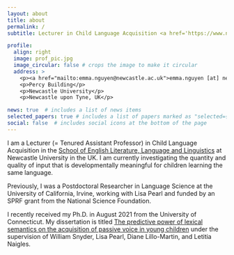 ```yaml
---
layout: about
title: about
permalink: /
subtitle: Lecturer in Child Language Acquisition <a href='https://www.ncl.ac.uk/elll/people/profile/emmanguyen.html'>Newcastle University</a>.

profile:
  align: right
  image: prof_pic.jpg
  image_circular: false # crops the image to make it circular
  address: >
    <p><a href="mailto:emma.nguyen@newcastle.ac.uk">emma.nguyen [at] newcastle.ac.uk</a></p>
    <p>Percy Building</p>
    <p>Newcastle University</p>
    <p>Newcastle upon Tyne, UK</p>

news: true  # includes a list of news items
selected_papers: true # includes a list of papers marked as "selected={true}"
social: false  # includes social icons at the bottom of the page
---
```


I am a Lecturer (= Tenured Assistant Professor) in Child Language Acquisition in the [School of English Literature, Language and Linguistics](/https://www.ncl.ac.uk/elll/) at Newcastle University in the UK. I am currently investigating the quantity and quality of input that is developmentally meaningful for children learning the same language.

Previously, I was a Postdoctoral Researcher in Language Science at the University of California, Irvine, working with Lisa Pearl and funded by an SPRF grant from the National Science Foundation.

I recently received my Ph.D. in August 2021 from the University of Connecticut. My dissertation is titled [The predictive power of lexical semantics on the acquisition of passive voice in young children](/https://ling.auf.net/lingbuzz/006259") under the supervision of William Snyder, Lisa Pearl, Diane Lillo-Martin, and Letitia Naigles.
